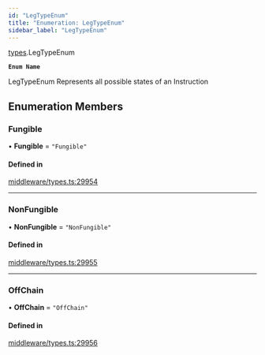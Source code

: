 ```yaml
---
id: "LegTypeEnum"
title: "Enumeration: LegTypeEnum"
sidebar_label: "LegTypeEnum"
---
```


[types](../../../modules/Types/Types.md).LegTypeEnum

**`Enum Name`**

LegTypeEnum
 Represents all possible states of an Instruction

## Enumeration Members

### Fungible

• **Fungible** = ``"Fungible"``

#### Defined in

[middleware/types.ts:29954](https://github.com/PolymeshAssociation/polymesh-sdk/blob/2d3ac2aea/src/middleware/types.ts#L29954)

___

### NonFungible

• **NonFungible** = ``"NonFungible"``

#### Defined in

[middleware/types.ts:29955](https://github.com/PolymeshAssociation/polymesh-sdk/blob/2d3ac2aea/src/middleware/types.ts#L29955)

___

### OffChain

• **OffChain** = ``"OffChain"``

#### Defined in

[middleware/types.ts:29956](https://github.com/PolymeshAssociation/polymesh-sdk/blob/2d3ac2aea/src/middleware/types.ts#L29956)
